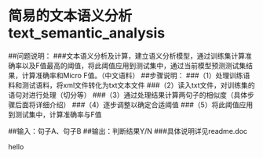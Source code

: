 # 简易的文本语义分析text_semantic_analysis
##问题说明：
###文本语义分析及计算，建立语义分析模型，通过训练集计算准确率以及F值最高的阈值，将此阈值应用到测试集中，通过当前模型预测测试集结果，计算准确率和Micro F值。（中文语料）
##步骤说明：
###（1）处理训练语料和测试语料，将xml文件转化为txt文本文件
###（2）读入txt文件，对训练集的语句对进行处理（切分等）
###（3）通过处理结果计算两句子的相似度（具体步骤后面将详细介绍）
###（4）逐步调整以确定合适阈值
###（5）将此阈值应用到测试集中，计算准确率与F值

##输入：句子A、句子B
##输出：判断结果Y/N
###具体说明详见readme.doc

hello
